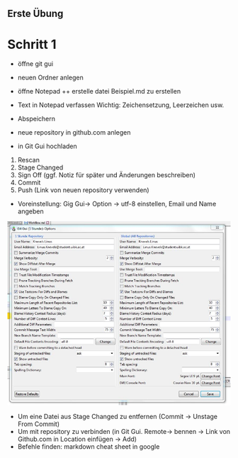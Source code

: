 ## Erste Übung

# Schritt 1

* öffne git gui
* neuen Ordner anlegen
* öffne Notepad ++ erstelle datei Beispiel.md zu erstellen
* Text in Notepad verfassen Wichtig: Zeichensetzung, Leerzeichen usw.
* Abspeichern

* neue repository in github.com anlegen
* in Git Gui hochladen 


1. Rescan
1. Stage Changed
1. Sign Off (ggf. Notiz für später und Änderungen beschreiben)
1. Commit
1. Push (Link von neuen repository verwenden)


* Voreinstellung: Gig Gui-> Option -> utf-8 einstellen, Email und Name angeben

![Einstellung](Unbenannt.JPG)


* Um eine Datei aus Stage Changed zu entfernen (Commit -> Unstage From Commit)
* Um mit repository zu verbinden (in Git Gui. Remote-> bennen -> Link von Github.com in Location einfügen -> Add)
* Befehle finden: markdown cheat sheet in google